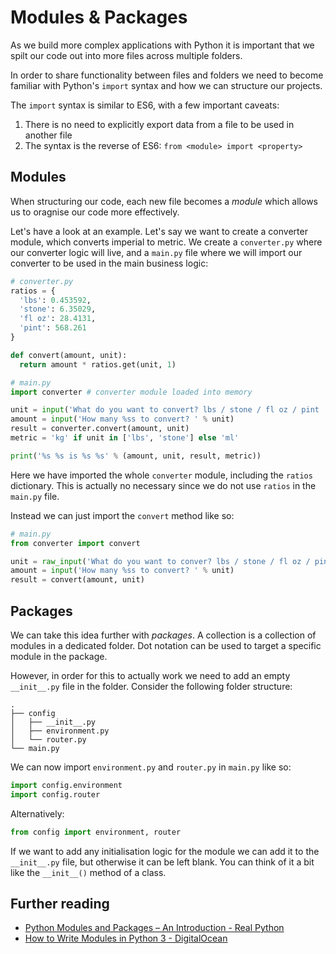 # Modules & Packages

As we build more complex applications with Python it is important that we spilt our code out into more files across multiple folders.

In order to share functionality between files and folders we need to become familiar with Python's `import` syntax and how we can structure our projects.

The `import` syntax is similar to ES6, with a few important caveats:

1. There is no need to explicitly export data from a file to be used in another file
1. The syntax is the reverse of ES6: `from <module> import <property>`

## Modules

When structuring our code, each new file becomes a _module_ which allows us to oragnise our code more effectively.

Let's have a look at an example. Let's say we want to create a converter module, which converts imperial to metric. We create a `converter.py` where our converter logic will live, and a `main.py` file where we will import our converter to be used in the main business logic:

```py
# converter.py
ratios = {
  'lbs': 0.453592,
  'stone': 6.35029,
  'fl oz': 28.4131,
  'pint': 568.261
}

def convert(amount, unit):
  return amount * ratios.get(unit, 1)
```

```py
# main.py
import converter # converter module loaded into memory

unit = input('What do you want to convert? lbs / stone / fl oz / pint ')
amount = input('How many %ss to convert? ' % unit)
result = converter.convert(amount, unit)
metric = 'kg' if unit in ['lbs', 'stone'] else 'ml'

print('%s %s is %s %s' % (amount, unit, result, metric))
```

Here we have imported the whole `converter` module, including the `ratios` dictionary. This is actually no necessary since we do not use `ratios` in the `main.py` file.

Instead we can just import the `convert` method like so:

```py
# main.py
from converter import convert

unit = raw_input('What do you want to conver? lbs / stone / fl oz / pint ')
amount = input('How many %ss to convert? ' % unit)
result = convert(amount, unit)
```

## Packages

We can take this idea further with _packages_. A collection is a collection of modules in a dedicated folder. Dot notation can be used to target a specific module in the package.

However, in order for this to actually work we need to add an empty `__init__.py` file in the folder. Consider the following folder structure:

```
.
├── config
│   ├── __init__.py
│   ├── environment.py
│   └── router.py
└── main.py
```

We can now import `environment.py` and `router.py` in `main.py` like so:

```py
import config.environment
import config.router
```

Alternatively:

```py
from config import environment, router
```

If we want to add any initialisation logic for the module we can add it to the `__init__.py` file, but otherwise it can be left blank. You can think of it a bit like the `__init__()` method of a class.

## Further reading

* [Python Modules and Packages – An Introduction - Real Python](https://realpython.com/python-modules-packages/)
* [How to Write Modules in Python 3 - DigitalOcean](https://www.digitalocean.com/community/tutorials/how-to-write-modules-in-python-3)
